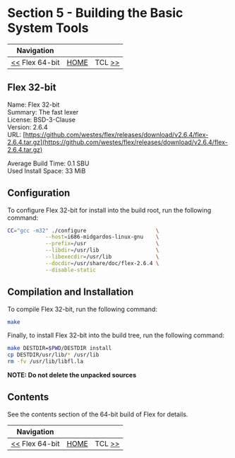 # Section 5 - Building the Basic System Tools

| Navigation |||
| --- | --- | ---: |
| [<<](./Flex64bit.md) Flex 64-bit | [HOME](../README.md) | TCL [>>](./TCL.md) |

## Flex 32-bit

Name: Flex 32-bit<br />
Summary: The fast lexer<br />
License: BSD-3-Clause<br />
Version: 2.6.4<br />
URL: [https://github.com/westes/flex/releases/download/v2.6.4/flex-2.6.4.tar.gz](https://github.com/westes/flex/releases/download/v2.6.4/flex-2.6.4.tar.gz)<br />

Average Build Time: 0.1 SBU<br />
Used Install Space: 33 MiB<br />

## Configuration

To configure Flex 32-bit for install into the build root, run the following command:

```bash
CC="gcc -m32" ./configure                      \
            --host=i686-midgardos-linux-gnu    \
            --prefix=/usr                      \
            --libdir=/usr/lib                  \
            --libexecdir=/usr/lib              \
            --docdir=/usr/share/doc/flex-2.6.4 \
            --disable-static
```

## Compilation and Installation

To compile Flex 32-bit, run the following command:

```bash
make
```

Finally, to install Flex 32-bit into the build tree, run the following command:

```bash
make DESTDIR=$PWD/DESTDIR install
cp DESTDIR/usr/lib/* /usr/lib
rm -fv /usr/lib/libfl.la
```

**NOTE: Do not delete the unpacked sources**

## Contents

See the contents section of the 64-bit build of Flex for details.

| Navigation |||
| --- | --- | ---: |
| [<<](./Flex64bit.md) Flex 64-bit | [HOME](../README.md) | TCL [>>](./TCL.md) |
